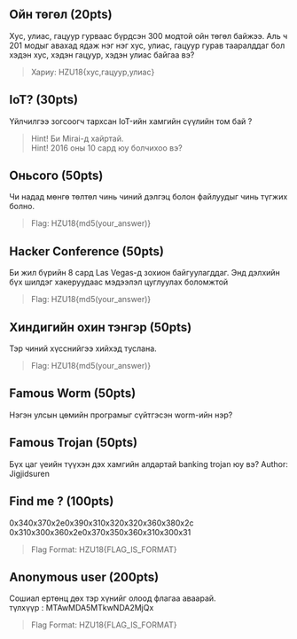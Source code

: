 ## Ойн төгөл (20pts)
Хус, улиас, гацуур гурваас бүрдсэн 300 модтой ойн төгөл байжээ. Аль ч 201 модыг авахад ядаж нэг нэг хус, улиас, гацуур гурав тааралддаг бол хэдэн хус, хэдэн гацуур, хэдэн улиас байгаа вэ? 
>Хариу: HZU18{хус,гацуур,улиас}

## IoT? (30pts)
Үйлчилгээ зогсоогч тархсан IoT-ийн хамгийн сүүлийн том бай ?
> Hint! Би Mirai-д хайртай.  
> Hint! 2016 оны 10 сард юу болчихоо вэ?

## Оньсого (50pts)
Чи надад мөнгө төлтөл чинь чиний дэлгэц болон файлуудыг чинь түгжих болно.
> Flag: HZU18{md5(your_answer)}

## Hacker Conference (50pts)
Би жил бүрийн 8 сард Las Vegas-д зохион байгуулагддаг. Энд дэлхийн бүх шилдэг хакеруудаас мэдээлэл цуглуулах боломжтой
> Flag: HZU18{md5(your_answer)}

## Хиндигийн охин тэнгэр (50pts)
Тэр чиний хүсснийгээ хийхэд туслана.
> Flag: HZU18{md5(your_answer)}

## Famous Worm (50pts)
Нэгэн улсын цөмийн програмыг сүйтгэсэн worm-ийн нэр?

## Famous Trojan (50pts)
Бүх цаг үеийн түүхэн дэх хамгийн алдартай banking trojan юу вэ?
Author: Jigjidsuren

## Find me ? (100pts)
0x340x370x2e0x390x310x320x320x360x380x2c
0x310x300x360x2e0x370x350x360x310x300x31
> Flag Format: HZU18{FLAG_IS_FORMAT}

## Anonymous user (200pts)
Cошиал ертөнц дөх тэр хүнийг олоод флагаа аваарай.  
түлхүүр : MTAwMDA5MTkwNDA2MjQx
> Flag Format: HZU18{FLAG_IS_FORMAT}